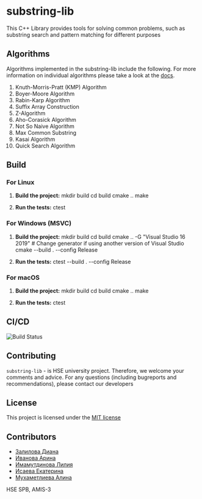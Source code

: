 # substring-lib
This C++ Library provides tools for solving common problems, 
such as substring search and pattern matching for different 
purposes


## Algorithms

Algorithms implemented in the substring-lib include the following. For more information on individual algorithms please take a look at the [docs](docs/Algo-description.pdf).
1. Knuth-Morris-Pratt (KMP) Algorithm
2. Boyer-Moore Algorithm
3. Rabin-Karp Algorithm
4. Suffix Array Construction
5. Z-Algorithm
6. Aho-Corasick Algorithm
7. Not So Naive Algorithm
8. Max Common Substring
9. Kasai Algorithm
10. Quick Search Algorithm

## Build

### For Linux 

1. **Build the project:**
    mkdir build
    cd build
    cmake ..
    make

2. **Run the tests:**
    ctest

### For Windows (MSVC)

1. **Build the project:**
    mkdir build
    cd build
    cmake .. -G "Visual Studio 16 2019" # Change generator if using another version of Visual Studio
    cmake --build . --config Release


2. **Run the tests:**
    ctest --build . --config Release

### For macOS

1. **Build the project:**
    mkdir build
    cd build
    cmake ..
    make


2. **Run the tests:**
    ctest


## CI/CD

![Build Status](https://github.com/lilyrebersubstring-lib/actions/workflows/cmake-single-platform.yml/cmake-single-platform.svg)

## Contributing

```substring-lib``` - is HSE university project.
Therefore, we welcome your comments and advice. For any questions (including bugreports and recommendations), please contact our developers

## License

This project is licensed under the [MIT license](LICENSE)

## Contributors

* [Залилова Диана](https://www.github.com/mediana105)
* [Иванова Арина](https://www.github.com/Arishkamu)
* [Имамутдинова Лилия](https://www.github.com/lilyreber)
* [Исаева Екатерина](https://www.github.com/karambo3a)
* [Мухаметлиева Алина](https://www.github.com/Alina-Muha)

HSE SPB, AMIS-3
